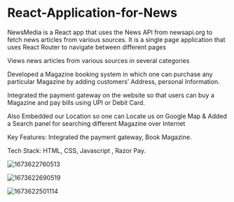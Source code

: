 # React-Application-for-News

NewsMedia is a React app that uses the News API from newsapi.org to fetch news articles from various sources. It is a single page application that uses React Router to navigate between different pages

Views news articles from various sources in several categories

Developed a Magazine booking system in which one can purchase any particular Magazine by adding customers’ Address, personal Information.

Integrated the payment gateway on the website so that users can buy a Magazine and pay bills using UPI or Debit Card.

Also Embedded our Location so one can Locate us on Google Map & Added a Search panel for searching different Magazine over Internet

Key Features: Integrated the payment gateway, Book Magazine.

Tech Stack: HTML, CSS, Javascript , Razor Pay.

![1673622760513](https://github.com/surajgupta101/React-Application-for-News/assets/56082030/fcef6c74-fe76-4ca9-b609-d2da0437f269)

![1673622690519](https://github.com/surajgupta101/React-Application-for-News/assets/56082030/f861918e-c65a-40d2-bb90-931b842a4b13)

![1673622501114](https://github.com/surajgupta101/React-Application-for-News/assets/56082030/bf9e636c-e732-431b-8e1b-573ebb5b617c)
